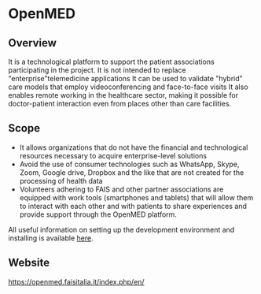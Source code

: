 # OpenMED

## Overview

It is a technological platform to support the patient associations participating in the project.
It is not intended to replace "enterprise"telemedicine applications
It can be used to validate "hybrid" care models that employ videoconferencing and face-to-face visits
It also enables remote working in the healthcare sector, making it possible for doctor-patient interaction even from places other than care facilities.

## Scope

- It allows organizations that do not have the financial and technological resources necessary to acquire enterprise-level solutions
- Avoid the use of consumer technologies such as WhatsApp, Skype, Zoom, Google drive, Dropbox and the like that are not created for the processing of health data
- Volunteers adhering to FAIS and other partner associations are equipped with work tools (smartphones and tablets) that will allow them to interact with each other and with patients to share experiences and provide support through the OpenMED platform.

All useful information on setting up the development environment and installing is available  [here](./v2.0.0.md).

## Website
https://openmed.faisitalia.it/index.php/en/
